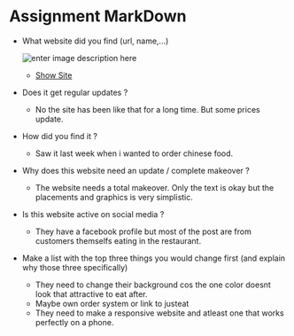 # Assignment MarkDown
  * What website did you find (url, name,...)
  
    ![enter image description here](http://www.treasure-pot.be/Afbeeldingen/head.jpg)
     * [Show Site](http://www.treasure-pot.be/)
  * Does it get regular updates ?
    * No the site has been like that for a long time. But some prices update.
  * How did you find it ?
    * Saw it last week when i wanted to order chinese food.
  * Why does this website need an update / complete makeover ?
    * The website needs a total makeover. Only the text is okay but the placements and graphics is very simplistic.
  * Is this website active on social media ?
    * They have a facebook profile but most of the post are from customers themselfs eating in the restaurant.
  * Make a list with the top three things you would change first (and explain why those three specifically)
    * They need to change their background cos the one color doesnt look that attractive to eat after.
    * Maybe own order system or link to justeat
    * They need to make a responsive website and atleast one that works perfectly on a phone.
